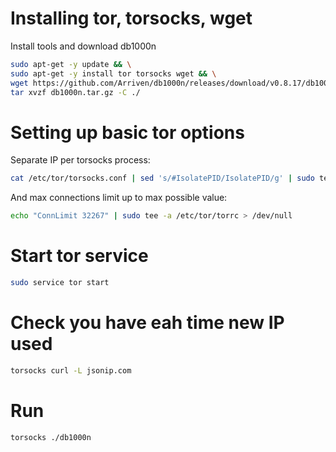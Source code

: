 # Installing tor, torsocks, wget 

Install tools and download db1000n 
```bash
sudo apt-get -y update && \
sudo apt-get -y install tor torsocks wget && \
wget https://github.com/Arriven/db1000n/releases/download/v0.8.17/db1000n_0.8.17_linux_amd64.tar.gz -O db1000n.tar.gz && \
tar xvzf db1000n.tar.gz -C ./
```

# Setting up basic tor options 

Separate IP per torsocks process:
```bash
cat /etc/tor/torsocks.conf | sed 's/#IsolatePID/IsolatePID/g' | sudo tee /etc/tor/torsocks.conf > /dev/null 
```

And max connections limit up to max possible value:
```bash
echo "ConnLimit 32267" | sudo tee -a /etc/tor/torrc > /dev/null
```

# Start tor service
```bash
sudo service tor start
```

# Check you have eah time new IP used
```bash
torsocks curl -L jsonip.com
```

# Run
```bash
torsocks ./db1000n 
```
